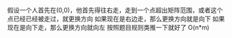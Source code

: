 假设一个人首先在(0,0)，他首先得往右走，走到一个点超出矩阵范围，或者这个点已经已经被走过，就更换方向
如果现在是右边走，那么更换方向就是向下
如果现在是向下走，那么更换方向就向左
按照题目规则类推一下就好了
O(n*m)